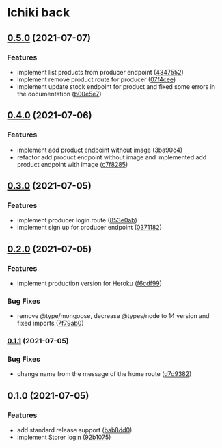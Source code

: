 # Ichiki back


## [0.5.0](https://github.com/AnthonyLzq/ichiki-back/compare/v0.4.0...v0.5.0) (2021-07-07)


### Features

* implement list products from producer endpoint ([4347552](https://github.com/AnthonyLzq/ichiki-back/commit/43475529c2975f6679e383955cfb02f3bf635cf3))
* implement remove product route for producer ([07f4cee](https://github.com/AnthonyLzq/ichiki-back/commit/07f4ceef69a7d467d18a94a1af791c5f89758bbe))
* implement update stock endpoint for product and fixed some errors in the documentation ([b00e5e7](https://github.com/AnthonyLzq/ichiki-back/commit/b00e5e7ac3c2f446f423f39d96df1ea455028f74))

## [0.4.0](https://github.com/AnthonyLzq/ichiki-back/compare/v0.3.0...v0.4.0) (2021-07-06)


### Features

* implement add product endpoint without image ([3ba90c4](https://github.com/AnthonyLzq/ichiki-back/commit/3ba90c45b66f6bb4717ca9c1216bbc7a2cfc226a))
* refactor add product endpoint without image and implemented add product endpoint with image ([c7f8285](https://github.com/AnthonyLzq/ichiki-back/commit/c7f8285c8d07bfb71b61f99db501a0cb9606cc11))

## [0.3.0](https://github.com/AnthonyLzq/ichiki-back/compare/v0.2.0...v0.3.0) (2021-07-05)


### Features

* implement producer login route ([853e0ab](https://github.com/AnthonyLzq/ichiki-back/commit/853e0ab20859a68c3b480874621568e8d9322370))
* implement sign up for producer endpoint ([0371182](https://github.com/AnthonyLzq/ichiki-back/commit/0371182afe1aa1975a05fc2044905fa049540743))

## [0.2.0](https://github.com/AnthonyLzq/ichiki-back/compare/v0.1.1...v0.2.0) (2021-07-05)


### Features

* implement production version for Heroku ([f6cdf99](https://github.com/AnthonyLzq/ichiki-back/commit/f6cdf9927d6a5579995a4f25b64cd9364b13d009))


### Bug Fixes

* remove @type/mongoose, decrease @types/node to 14 version and fixed imports ([7f79ab0](https://github.com/AnthonyLzq/ichiki-back/commit/7f79ab02d1f1da9d5846272f35b9f6441b5e983e))

### [0.1.1](https://github.com/AnthonyLzq/ichiki-back/compare/v0.1.0...v0.1.1) (2021-07-05)


### Bug Fixes

* change name from the message of the home route ([d7d9382](https://github.com/AnthonyLzq/ichiki-back/commit/d7d93824d9ed0d2f976af5315b37cf4d123e013e))

## 0.1.0 (2021-07-05)


### Features

* add standard release support ([bab8dd0](https://github.com/AnthonyLzq/ichiki-back/commit/bab8dd0f0bca6d8dbdbeb8e71a3096b728dfec3a))
* implement Storer login ([92b1075](https://github.com/AnthonyLzq/ichiki-back/commit/92b10752a4eb048a20ab446fc879ec34983249b7))
